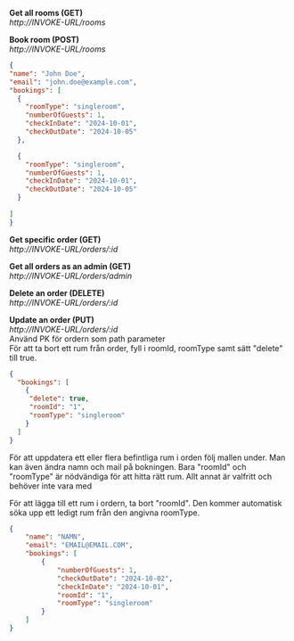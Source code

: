 

 **Get all rooms (GET)**  
  *http://INVOKE-URL/rooms*

 **Book room (POST)**  
  *http://INVOKE-URL/rooms*
  ```JSON
  {
  "name": "John Doe",
  "email": "john.doe@example.com",
  "bookings": [
    {
      "roomType": "singleroom",
      "numberOfGuests": 1,
      "checkInDate": "2024-10-01",
      "checkOutDate": "2024-10-05"
    },

    {
      "roomType": "singleroom",
      "numberOfGuests": 1,
      "checkInDate": "2024-10-01",
      "checkOutDate": "2024-10-05"
    }
    
  ]
  }
  ```

  **Get specific order (GET)**  
*http://INVOKE-URL/orders/:id*

  **Get all orders as an admin (GET)**  
*http://INVOKE-URL/orders/admin*

  **Delete an order (DELETE)**  
*http://INVOKE-URL/orders/:id*

  **Update an order (PUT)**  
*http://INVOKE-URL/orders/:id*  
Använd PK för ordern som path parameter  
För att ta bort ett rum från order, fyll i roomId, roomType samt sätt "delete" till true.
```JSON
{
  "bookings": [
    {
     "delete": true,                    
     "roomId": "1",
     "roomType": "singleroom"
    }             
  ]
}
```
 
För att uppdatera ett eller flera befintliga rum i orden följ mallen under. Man kan även ändra namn och mail på bokningen. Bara "roomId" och "roomType" är nödvändiga för att hitta rätt rum. Allt annat är valfritt och behöver inte vara med

För att lägga till ett rum i ordern, ta bort "roomId". Den kommer automatisk söka upp ett ledigt rum från den angivna roomType.
```JSON
{
    "name": "NAMN",
    "email": "EMAIL@EMAIL.COM",
    "bookings": [
        {
            "numberOfGuests": 1,
            "checkOutDate": "2024-10-02",
            "checkInDate": "2024-10-01",
            "roomId": "1",
            "roomType": "singleroom"
        }
    ]
}
```
